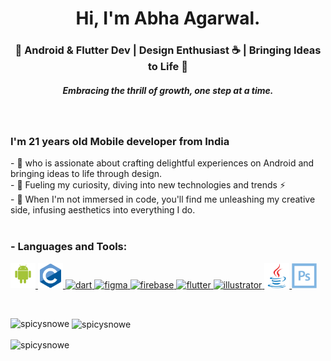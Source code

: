 <h1 align="center">Hi, I'm Abha Agarwal.</h1>
<h3 align="center">📱 Android & Flutter Dev | Design Enthusiast ☕️ | Bringing Ideas to Life 🚀</h3>
<h5 align="center">Embracing the thrill of growth, one step at a time.</h5>

<br>


<h3 align="left">I'm 21 years old Mobile developer from India</h3>
- 🚀 who is assionate about crafting delightful experiences on Android and bringing ideas to life through design.  <br>
- 🌟 Fueling my curiosity, diving into new technologies and trends ⚡️  <br>
- 🎨 When I'm not immersed in code, you'll find me unleashing my creative side, infusing aesthetics into everything I do.

<br>
<br>

<h3 align="left">- Languages and Tools:</h3>
<p align="left"> <a href="https://developer.android.com" target="_blank" rel="noreferrer"> <img src="https://raw.githubusercontent.com/devicons/devicon/master/icons/android/android-original-wordmark.svg" alt="android" width="40" height="40"/> </a> <a href="https://www.cprogramming.com/" target="_blank" rel="noreferrer"> <img src="https://raw.githubusercontent.com/devicons/devicon/master/icons/c/c-original.svg" alt="c" width="40" height="40"/> </a> <a href="https://dart.dev" target="_blank" rel="noreferrer"> <img src="https://www.vectorlogo.zone/logos/dartlang/dartlang-icon.svg" alt="dart" width="40" height="40"/> </a> <a href="https://www.figma.com/" target="_blank" rel="noreferrer"> <img src="https://www.vectorlogo.zone/logos/figma/figma-icon.svg" alt="figma" width="40" height="40"/> </a> <a href="https://firebase.google.com/" target="_blank" rel="noreferrer"> <img src="https://www.vectorlogo.zone/logos/firebase/firebase-icon.svg" alt="firebase" width="40" height="40"/> </a> <a href="https://flutter.dev" target="_blank" rel="noreferrer"> <img src="https://www.vectorlogo.zone/logos/flutterio/flutterio-icon.svg" alt="flutter" width="40" height="40"/> </a> <a href="https://www.adobe.com/in/products/illustrator.html" target="_blank" rel="noreferrer"> <img src="https://www.vectorlogo.zone/logos/adobe_illustrator/adobe_illustrator-icon.svg" alt="illustrator" width="40" height="40"/> </a> <a href="https://www.java.com" target="_blank" rel="noreferrer"> <img src="https://raw.githubusercontent.com/devicons/devicon/master/icons/java/java-original.svg" alt="java" width="40" height="40"/> </a> <a href="https://www.photoshop.com/en" target="_blank" rel="noreferrer"> <img src="https://raw.githubusercontent.com/devicons/devicon/master/icons/photoshop/photoshop-line.svg" alt="photoshop" width="40" height="40"/> </a> </p>

<br>

<p><img align="left" src="https://github-readme-stats.vercel.app/api/top-langs?username=spicysnowe&show_icons=true&theme=dark&locale=en&layout=compact" alt="spicysnowe" /></p>

<p>&nbsp;<img align="center" src="https://github-readme-stats.vercel.app/api?username=spicysnowe&show_icons=true&theme=dracula&locale=en" alt="spicysnowe" /></p>

<p><img align="center" src="https://github-readme-streak-stats.herokuapp.com/?user=spicysnowe&theme=dark" alt="spicysnowe" /></p>
